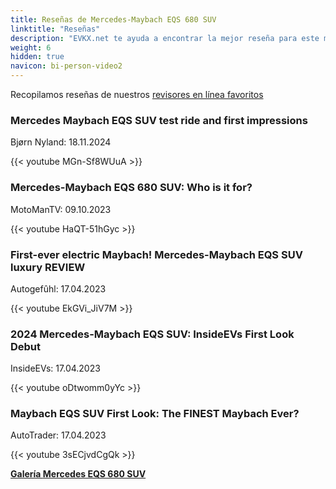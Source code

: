 ```yaml
---
title: Reseñas de Mercedes-Maybach EQS 680 SUV
linktitle: "Reseñas"
description: "EVKX.net te ayuda a encontrar la mejor reseña para este modelo."
weight: 6
hidden: true
navicon: bi-person-video2
---
```

Recopilamos reseñas de nuestros [revisores en línea favoritos](../../../../../guides/evreviewers/)

<div class="container text-center shadow p-2 pe-4 mb-5 bg-body-tertiary rounded border">
<h3>Mercedes Maybach EQS SUV test ride and first impressions</h3>
<p>Bjørn Nyland: 18.11.2024</p>

{{< youtube MGn-Sf8WUuA >}}

</div>
<div class="container text-center shadow p-2 pe-4 mb-5 bg-body-tertiary rounded border">
<h3>Mercedes-Maybach EQS 680 SUV: Who is it for?</h3>
<p>MotoManTV: 09.10.2023</p>

{{< youtube HaQT-51hGyc >}}

</div>
<div class="container text-center shadow p-2 pe-4 mb-5 bg-body-tertiary rounded border">
<h3>First-ever electric Maybach! Mercedes-Maybach EQS SUV luxury REVIEW</h3>
<p>Autogefûhl: 17.04.2023</p>

{{< youtube EkGVi_JiV7M >}}

</div>
<div class="container text-center shadow p-2 pe-4 mb-5 bg-body-tertiary rounded border">
<h3>2024 Mercedes-Maybach EQS SUV: InsideEVs First Look Debut</h3>
<p>InsideEVs: 17.04.2023</p>

{{< youtube oDtwomm0yYc >}}

</div>
<div class="container text-center shadow p-2 pe-4 mb-5 bg-body-tertiary rounded border">
<h3>Maybach EQS SUV First Look: The FINEST Maybach Ever?</h3>
<p>AutoTrader: 17.04.2023</p>

{{< youtube 3sECjvdCgQk >}}

</div>
<div class="mt-3 mb-3">
<a href="../gallery/" class="text-decoration-none text-black">
<strong><i class="bi-arrow-left"></i>Galería  </strong>
</a>
<a href="../" class="text-decoration-none text-black float-end">
<strong>Mercedes EQS 680 SUV <i class="bi-arrow-right"></i></strong>
</a>
</div>
